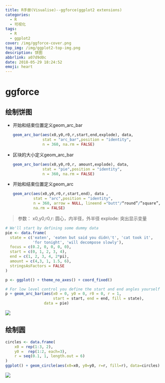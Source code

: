 ```yaml
---
title: R手册(Visualise)--ggforce(ggplot2 extensions)
categories:
  - R
  - 可视化
tags:
  - R
  - ggplot2
cover: /img/ggforce-cover.png
top_img: /img/ggplot2-top-img.png
description: 饼图
abbrlink: a07d9d0c
date: 2018-05-29 18:24:52
emoji: heart
---
```


# ggforce

## 绘制饼图

- 开始和结束位置定义geom_arc_bar

   ```R
   geom_arc_bar(aes(x0,y0,r0,r,start,end,explode), data, 
                stat = "arc_bar",position = "identity", 
                n = 360, na.rm = FALSE)
   ```

- 区块的大小定义geom_arc_bar

   ```R 
   geom_arc_bar(aes(x0,y0,r0,r, amount,explode), data, 
                stat = "pie",position = "identity", 
                n = 360, na.rm = FALSE)
   ```

- 开始和结束位置定义geom_arc

   ```R
   geom_arc(aes(x0,y0,r0,r,start,end), data , 
            stat = "arc",position = "identity", 
            n = 360, arrow = NULL, lineend ="butt"/“round”/”square”,
            na.rm = FALSE)
   ```

 > 参数：
 > x0,y0,r0,r: 圆心，内半径，外半径
 > explode: 突出显示变量

```r
# We'll start by defining some dummy data
pie <- data.frame(
  state = c('eaten', 'eaten but said you didn\'t', 'cat took it', 
            'for tonight', 'will decompose slowly'),
  focus = c(0.2, 0, 0, 0, 0),
  start = c(0, 1, 2, 3, 4),
  end = c(1, 2, 3, 4, 2*pi),
  amount = c(4,3, 1, 1.5, 6),
  stringsAsFactors = FALSE
)

p <- ggplot() + theme_no_axes() + coord_fixed()

# For low level control you define the start and end angles yourself
p + geom_arc_bar(aes(x0 = 0, y0 = 0, r0 = 0, r = 1, 
                     start = start, end = end, fill = state),
                 data = pie)
```

![](https://gitee.com/WilenWu/images/raw/master/ggplot2/ggpie.png)

## 绘制圆

```r
circles <- data.frame(
    x0 = rep(1:3, 2),
    y0 =  rep(1:2, each=3),
    r = seq(0.1, 1, length.out = 6)
)
ggplot() + geom_circle(aes(x0=x0, y0=y0, r=r, fill=r), data=circles)
```

![](https://gitee.com/WilenWu/images/raw/master/ggplot2/ggcircle.png)



